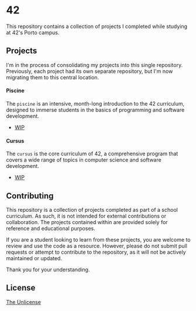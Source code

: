 # 42

This repository contains a collection of projects I completed while studying at 42's Porto campus.

## Projects

I'm in the process of consolidating my projects into this single repository. Previously, each project had its own separate repository, but I'm now migrating them to this central location.

#### Piscine

The `piscine` is an intensive, month-long introduction to the 42 curriculum, designed to immerse students in the basics of programming and software development.

-   [WIP](WIP)

#### Cursus

The `cursus` is the core curriculum of 42, a comprehensive program that covers a wide range of topics in computer science and software development.

-   [WIP](WIP)

## Contributing

This repository is a collection of projects completed as part of a school curriculum. As such, it is not intended for external contributions or collaboration. The projects contained within are provided solely for reference and educational purposes.

If you are a student looking to learn from these projects, you are welcome to review and use the code as a resource. However, please do not submit pull requests or attempt to contribute to the repository, as it will not be actively maintained or updated.

Thank you for your understanding.

## License

[The Unlicense](https://choosealicense.com/licenses/unlicense/)
